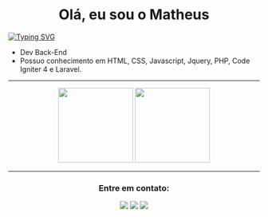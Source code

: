 
<h1 align="center">Olá, eu sou o Matheus </h1>

[![Typing SVG](https://readme-typing-svg.demolab.com?font=Fira+Code&pause=1000&width=435&lines=Cursando+Ci%C3%AAncia+da+Computa%C3%A7%C3%A3o+pela+Descomplica;Cursando+React%2C+React+Native+e+Node.js+pela+RocketSeat)](https://git.io/typing-svg)

- Dev Back-End
- Possuo conhecimento em HTML, CSS, Javascript, Jquery, PHP, Code Igniter 4 e Laravel.

***************	

<div align="center">
  <img height="150em" src="https://github-readme-stats-eight-theta.vercel.app/api?username=mfaoficial&show_icons=true&theme=tokyonight&include_all_commits=true&count_private=true"/>
  <img height="150em" src="https://github-readme-stats-eight-theta.vercel.app/api/top-langs/?username=mfaoficial&layout=compact&langs_count=8&theme=tokyonight"/>
<div>

*******************

<h3 align="center">Entre em contato:</h3>
<p align="center"><img src="https://custom-icon-badges.demolab.com/badge/-mfaoficial@gmail.com-000000?style=for-the-badge&logo=mention&logoColor=white"> 
<a href="https://linkedin.com/in/matheus-aquino-73523927" target="blank"><img src="https://custom-icon-badges.demolab.com/badge/-LinkedIn-000000?style=for-the-badge&logo=linkedin&logoColor=white"></a>
<a href="https://instagram.com/mfaoficial" target="blank"><img src="https://custom-icon-badges.demolab.com/badge/-Instagram-000000?style=for-the-badge&logo=instagram&logoColor=white"></a>
</p>
